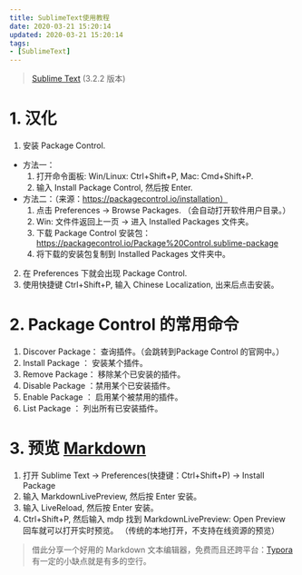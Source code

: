 ```yaml
---
title: SublimeText使用教程
date: 2020-03-21 15:20:14
updated: 2020-03-21 15:20:14
tags:
- [SublimeText]
---
```


> [Sublime Text](https://www.sublimetext.com/) (3.2.2 版本)

#  1. 汉化

1. 安装 Package Control.
- 方法一：
   1. 打开命令面板: Win/Linux: Ctrl+Shift+P, Mac: Cmd+Shift+P.
   2. 输入 Install Package Control, 然后按 Enter.
- 方法二：（来源：https://packagecontrol.io/installation）
   1. 点击 Preferences -> Browse Packages. （会自动打开软件用户目录。）
   2. Win: 文件件返回上一页 -> 进入 Installed Packages 文件夹。
   3. 下载 Package Control 安装包：
      https://packagecontrol.io/Package%20Control.sublime-package
   4. 将下载的安装包复制到 Installed Packages 文件夹中。
2. 在 Preferences 下就会出现 Package Control.
3. 使用快捷键 Ctrl+Shift+P, 输入 Chinese Localization, 出来后点击安装。

# 2. Package Control 的常用命令

1. Discover Package： 查询插件。（会跳转到Package Control 的官网中。）
2. Install Package ： 安装某个插件。
3. Remove Package： 移除某个已安装的插件。
4. Disable Package ：禁用某个已安装插件。
5. Enable Package ： 启用某个被禁用的插件。
6. List Package ： 列出所有已安装插件。

# 3. 预览 [Markdown](https://www.markdownguide.org/)

1. 打开 Sublime Text -> Preferences(快捷键：Ctrl+Shift+P) -> Install Package
2. 输入 MarkdownLivePreview, 然后按 Enter 安装。
3. 输入 LiveReload, 然后按 Enter 安装。
4. Ctrl+Shift+P, 然后输入 mdp 找到 MarkdownLivePreview: Open Preview 回车就可以打开实时预览。
（传统的本地打开，不支持在线资源的预览）

> 借此分享一个好用的 Markdown 文本编辑器，免费而且还跨平台：[Typora](https://typora.io/)
> 有一定的小缺点就是有多的空行。
